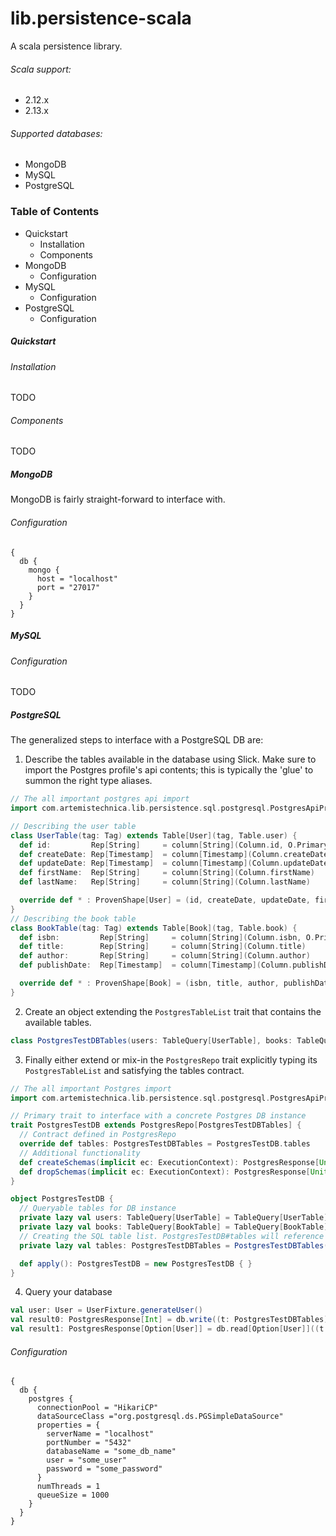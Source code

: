 # lib.persistence-scala
A scala persistence library.

###### Scala support:
* 2.12.x
* 2.13.x

###### Supported databases:
* MongoDB
* MySQL
* PostgreSQL

### Table of Contents
* Quickstart
  * Installation
  * Components
* MongoDB
  * Configuration
* MySQL
  * Configuration
* PostgreSQL
  * Configuration


##### Quickstart

###### Installation
TODO
###### Components
TODO

##### MongoDB

MongoDB is fairly straight-forward to interface with.

###### Configuration
```hocon
{
  db {
    mongo {
      host = "localhost"
      port = "27017"
    }
  }
}
```

##### MySQL

###### Configuration
TODO

##### PostgreSQL

The generalized steps to interface with a PostgreSQL DB are:
1. Describe the tables available in the database using Slick. Make sure to import the Postgres profile's api contents; this is typically the 'glue' to summon the right type aliases.
```scala
// The all important postgres api import
import com.artemistechnica.lib.persistence.sql.postgresql.PostgresApiProfile.api._
```
```scala
// Describing the user table
class UserTable(tag: Tag) extends Table[User](tag, Table.user) {
  def id:         Rep[String]     = column[String](Column.id, O.PrimaryKey)
  def createDate: Rep[Timestamp]  = column[Timestamp](Column.createDate)
  def updateDate: Rep[Timestamp]  = column[Timestamp](Column.updateDate)
  def firstName:  Rep[String]     = column[String](Column.firstName)
  def lastName:   Rep[String]     = column[String](Column.lastName)

  override def * : ProvenShape[User] = (id, createDate, updateDate, firstName, lastName).mapTo[User]
}
// Describing the book table
class BookTable(tag: Tag) extends Table[Book](tag, Table.book) {
  def isbn:         Rep[String]     = column[String](Column.isbn, O.PrimaryKey)
  def title:        Rep[String]     = column[String](Column.title)
  def author:       Rep[String]     = column[String](Column.author)
  def publishDate:  Rep[Timestamp]  = column[Timestamp](Column.publishDate)

  override def * : ProvenShape[Book] = (isbn, title, author, publishDate).mapTo[Book]
}
```
2. Create an object extending the ```PostgresTableList``` trait that contains the available tables.
```scala
class PostgresTestDBTables(users: TableQuery[UserTable], books: TableQuery[BookTable]) extends PostgresTableList
```
3. Finally either extend or mix-in the ```PostgresRepo``` trait explicitly typing its ```PostgresTableList``` and satisfying the tables contract.
```scala
// The all important Postgres import
import com.artemistechnica.lib.persistence.sql.postgresql.PostgresApiProfile.api._

// Primary trait to interface with a concrete Postgres DB instance
trait PostgresTestDB extends PostgresRepo[PostgresTestDBTables] {
  // Contract defined in PostgresRepo
  override def tables: PostgresTestDBTables = PostgresTestDB.tables
  // Additional functionality
  def createSchemas(implicit ec: ExecutionContext): PostgresResponse[Unit] = run(DBIO.seq(tables.asList.map(_.schema.createIfNotExists): _*))
  def dropSchemas(implicit ec: ExecutionContext): PostgresResponse[Unit] = run(DBIO.seq(tables.asList.map(_.schema.dropIfExists): _*))
}

object PostgresTestDB {
  // Queryable tables for DB instance
  private lazy val users: TableQuery[UserTable] = TableQuery[UserTable]
  private lazy val books: TableQuery[BookTable] = TableQuery[BookTable]
  // Creating the SQL table list. PostgresTestDB#tables will reference this
  private lazy val tables: PostgresTestDBTables = PostgresTestDBTables(users, books)

  def apply(): PostgresTestDB = new PostgresTestDB { }
}
```
4. Query your database
```scala
val user: User = UserFixture.generateUser()
val result0: PostgresResponse[Int] = db.write((t: PostgresTestDBTables) => t.users += user)
val result1: PostgresResponse[Option[User]] = db.read[Option[User]]((t: PostgresTestDBTables) => t.users.filter(_.id === user.id).result.headOption)
```


###### Configuration
```hocon
{
  db {
    postgres {
      connectionPool = "HikariCP"
      dataSourceClass ="org.postgresql.ds.PGSimpleDataSource"
      properties = {
        serverName = "localhost"
        portNumber = "5432"
        databaseName = "some_db_name"
        user = "some_user"
        password = "some_password"
      }
      numThreads = 1
      queueSize = 1000
    }
  }
}
```